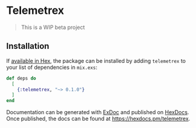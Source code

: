 # Telemetrex

> This is a WIP beta project

## Installation

If [available in Hex](https://hex.pm/docs/publish), the package can be installed
by adding `telemetrex` to your list of dependencies in `mix.exs`:

```elixir
def deps do
  [
    {:telemetrex, "~> 0.1.0"}
  ]
end
```

Documentation can be generated with [ExDoc](https://github.com/elixir-lang/ex_doc)
and published on [HexDocs](https://hexdocs.pm). Once published, the docs can
be found at <https://hexdocs.pm/telemetrex>.
